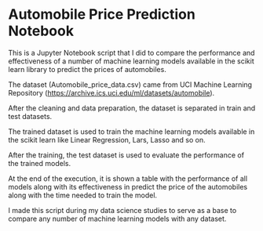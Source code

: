 # Automobile Price Prediction Notebook

This is a Jupyter Notebook script that I did to compare the performance and effectiveness of a number of machine learning models available in the scikit learn library to predict the prices of automobiles.

The dataset (Automobile_price_data.csv) came from UCI Machine Learning Repository (https://archive.ics.uci.edu/ml/datasets/automobile).

After the cleaning and data preparation, the dataset is separated in train and test datasets. 

The trained dataset is used to train the machine learning models available in the scikit learn like Linear Regression, Lars, Lasso and so on.

After the training, the test dataset is used to evaluate the performance of the trained models.

At the end of the execution, it is shown a table with the performance of all models along with its effectiveness in predict the price of the automobiles along with the time needed to train the model.

I made this script during my data science studies to serve as a base to compare any number of machine learning models with any dataset.

